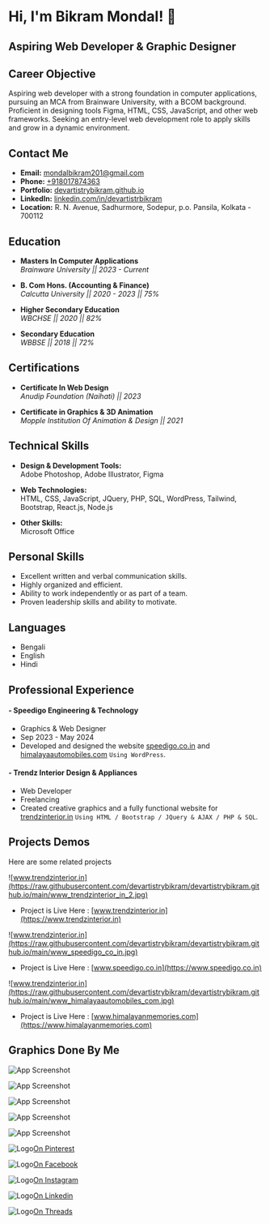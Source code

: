 
# Hi, I'm Bikram Mondal! 👋

## Aspiring Web Developer & Graphic Designer

## Career Objective
Aspiring web developer with a strong foundation in computer applications, pursuing an MCA from Brainware University, with a BCOM background. Proficient in designing tools Figma, HTML, CSS, JavaScript, and other web frameworks. Seeking an entry-level web development role to apply skills and grow in a dynamic environment.


## Contact Me
- **Email:** [mondalbikram201@gmail.com](mailto:mondalbikram201@gmail.com)
- **Phone:** [+918017874363](https://wa.me/+918017874363)
- **Portfolio:** [devartistrybikram.github.io](https://devartistrybikram.github.io)
- **LinkedIn:** [linkedin.com/in/devartistrbikram](https://www.linkedin.com/in/devartistrbikram)
- **Location:** R. N. Avenue, Sadhurmore, Sodepur, p.o. Pansila, Kolkata - 700112


## Education

- **Masters In Computer Applications**  
  *Brainware University  ||  2023 - Current*

- **B. Com Hons. (Accounting & Finance)**  
  *Calcutta University  || 2020 - 2023  || 75%*

- **Higher Secondary Education**  
  *WBCHSE  ||  2020  ||  82%*

- **Secondary Education**  
  *WBBSE  ||  2018  ||  72%*

## Certifications

- **Certificate In Web Design**  
  *Anudip Foundation (Naihati)  ||  2023*

- **Certificate in Graphics & 3D Animation**  
  *Mopple Institution Of Animation & Design  ||  2021*

## Technical Skills

- **Design & Development Tools:**  
  Adobe Photoshop, Adobe Illustrator, Figma

- **Web Technologies:**  
  HTML, CSS, JavaScript, JQuery, PHP, SQL, WordPress, Tailwind, Bootstrap, React.js, Node.js

- **Other Skills:**  
  Microsoft Office

## Personal Skills

- Excellent written and verbal communication skills.
- Highly organized and efficient.
- Ability to work independently or as part of a team.
- Proven leadership skills and ability to motivate.

## Languages

- Bengali
- English
- Hindi

## Professional Experience

#### - Speedigo Engineering & Technology
- Graphics & Web Designer  
- Sep 2023 - May 2024  
- Developed and designed the website [speedigo.co.in](https://speedigo.co.in) and [himalayaautomobiles.com](https://himalayaautomobiles.com) `Using WordPress`.

#### - Trendz Interior Design & Appliances
- Web Developer  
- Freelancing  
- Created creative graphics and a fully functional website for [trendzinterior.in](https://trendzinterior.in) `Using HTML / Bootstrap / JQuery & AJAX / PHP & SQL`.

## Projects Demos

Here are some related projects

![www.trendzinterior.in](https://raw.githubusercontent.com/devartistrybikram/devartistrybikram.github.io/main/www_trendzinterior_in_2.jpg)
- Project is Live Here : [www.trendzinterior.in](https://www.trendzinterior.in)

![www.trendzinterior.in](https://raw.githubusercontent.com/devartistrybikram/devartistrybikram.github.io/main/www_speedigo_co_in.jpg)
- Project is Live Here : [www.speedigo.co.in](https://www.speedigo.co.in)

![www.trendzinterior.in](https://raw.githubusercontent.com/devartistrybikram/devartistrybikram.github.io/main/www_himalayaautomobiles_com.jpg)
- Project is Live Here : [www.himalayanmemories.com](https://www.himalayanmemories.com)


## Graphics Done By Me

![App Screenshot](https://raw.githubusercontent.com/devartistrybikram/devartistrybikram.github.io/main/Brochure_Speedigo_5.jpg)

![App Screenshot](https://raw.githubusercontent.com/devartistrybikram/devartistrybikram.github.io/main/Bochure_Himalaya_2.jpg)

![App Screenshot](https://raw.githubusercontent.com/devartistrybikram/devartistrybikram.github.io/main/Brochure_Trendz_2.jpg)

![App Screenshot](https://raw.githubusercontent.com/devartistrybikram/devartistrybikram.github.io/main/Business_Card_Speedigo_1.jpg)

![App Screenshot](https://raw.githubusercontent.com/devartistrybikram/devartistrybikram.github.io/main/Business_Card_Trendz_2.jpg)


![Logo](https://raw.githubusercontent.com/devartistrybikram/devartistrybikram.github.io/main/pinte.png)[On Pinterest](https://www.pinterest.com/devartistrybikram)

![Logo](https://raw.githubusercontent.com/devartistrybikram/devartistrybikram.github.io/main/fb.png)[On Facebook](https://www.facebook.com/devartistrybikram)

![Logo](https://raw.githubusercontent.com/devartistrybikram/devartistrybikram.github.io/main/insta.png)[On Instagram](https://www.instagram.com/devartistrybikram)

![Logo](https://raw.githubusercontent.com/devartistrybikram/devartistrybikram.github.io/main/linked.png)[On Linkedin](https://www.linkedin.com/in/devartistrybikram)

![Logo](https://raw.githubusercontent.com/devartistrybikram/devartistrybikram.github.io/main/thread.png)[On Threads](https://www.threads.net/devartistrybikram)

